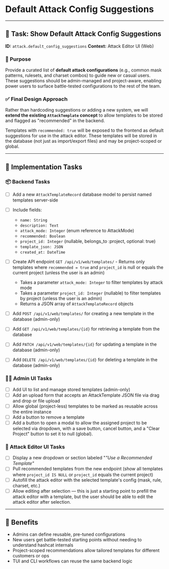 # Default Attack Config Suggestions

---

## 🧠 Task: Show Default Attack Config Suggestions

**ID:** `attack.default_config_suggestions` **Context:** Attack Editor UI (Web)

### 🧭 Purpose

Provide a curated list of **default attack configurations** (e.g., common mask patterns, rulesets, and charset combos) to guide new or casual users. These suggestions should be admin-managed and project-aware, enabling power users to surface battle-tested configurations to the rest of the team.

### ✅ Final Design Approach

Rather than hardcoding suggestions or adding a new system, we will **extend the existing `AttackTemplate` concept** to allow templates to be stored and flagged as "recommended" in the backend.

Templates with `recommended: true` will be exposed to the frontend as default suggestions for use in the attack editor. These templates will be stored in the database (not just as import/export files) and may be project-scoped or global.

---

## 🔧 Implementation Tasks

### 📦 Backend Tasks

- [ ] Add a new `AttackTemplateRecord` database model to persist named templates server-side

- [ ] Include fields:

  - `name: String`
  - `description: Text`
  - `attack_mode: Integer` (enum reference to AttackMode)
  - `recommended: Boolean`
  - `project_id: Integer` (nullable, belongs_to :project, optional: true)
  - `template_json: JSON`
  - `created_at: DateTime`

- [ ] Create API endpoint `GET /api/v1/web/templates/` - Returns only templates where `recommended = true` and `project_id` is null or equals the current project (unless the user is an admin)

  - Takes a parameter `attack_mode: Integer` to filter templates by attack mode
  - Takes a parameter `project_id: Integer` (nullable) to filter templates by project (unless the user is an admin)
  - Returns a JSON array of `AttackTemplateRecord` objects

- [ ] Add `POST /api/v1/web/templates/` for creating a new template in the database (admin-only)

- [ ] Add `GET /api/v1/web/templates/{id}` for retrieving a template from the database

- [ ] Add `PATCH /api/v1/web/templates/{id}` for updating a template in the database (admin-only)

- [ ] Add `DELETE /api/v1/web/templates/{id}` for deleting a template in the database (admin-only)

### 🧑‍💼 Admin UI Tasks

- [ ] Add UI to list and manage stored templates (admin-only)
- [ ] Add an upload form that accepts an AttackTemplate JSON file via drag and drop or file upload
- [ ] Allow global (project-less) templates to be marked as reusable across the entire instance
- [ ] Add a button to remove a template
- [ ] Add a button to open a modal to allow the assigned project to be selected via dropdown, with a save button, cancel button, and a "Clear Project" button to set it to null (global).

### 🎨 Attack Editor UI Tasks

- [ ] Display a new dropdown or section labeled "_"Use a Recommended Template"_
- [ ] Pull recommended templates from the new endpoint (show all templates where `project_id IS NULL` or `project_id` equals the current project)
- [ ] Autofill the attack editor with the selected template's config (mask, rule, charset, etc.)
- [ ] Allow editing after selection — this is just a starting point to prefill the attack editor with a template, but the user should be able to edit the attack editor after selection.

---

## 🧠 Benefits

- Admins can define reusable, pre-tuned configurations
- New users get battle-tested starting points without needing to understand hashcat internals
- Project-scoped recommendations allow tailored templates for different customers or ops
- TUI and CLI workflows can reuse the same backend logic
